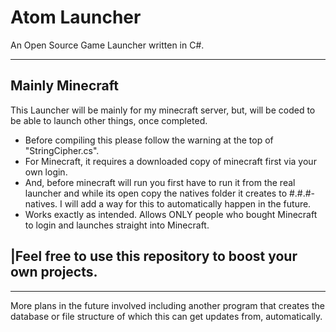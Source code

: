 
Atom Launcher
=============
An Open Source Game Launcher written in C#.

----------------------
Mainly Minecraft
-----------------
>
This Launcher will be mainly for my minecraft server, but, will be coded to be able to launch other things, once completed.


- Before compiling this please follow the warning at the top of "StringCipher.cs".
- For Minecraft, it requires a downloaded copy of minecraft first via your own login.
- And, before minecraft will run you first have to run it from the real launcher and while its open copy the natives folder it creates to #.#.#-natives. I will add a way for this to automatically happen in the future.
- Works exactly as intended. Allows ONLY people who bought Minecraft to login and launches straight into Minecraft.

|Feel free to use this repository to boost your own projects.
----------------------

----------------------
More plans in the future involved including another program that creates the database or file structure of which this can get updates from, automatically.
